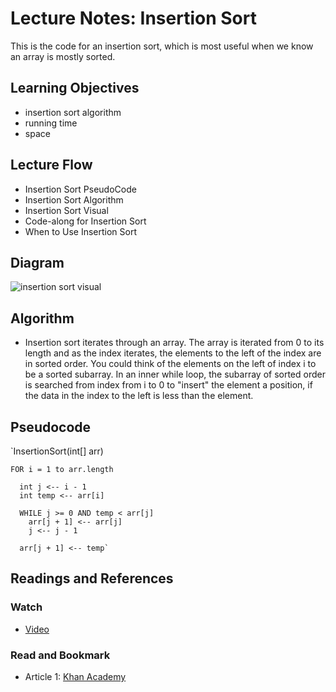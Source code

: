 # Lecture Notes: Insertion Sort
This is the code for an insertion sort, which is most useful when we know an array
is mostly sorted.

## Learning Objectives
+ insertion sort algorithm
+ running time
+ space

## Lecture Flow
+ Insertion Sort PseudoCode
+ Insertion Sort Algorithm
+ Insertion Sort Visual
+ Code-along for Insertion Sort
+ When to Use Insertion Sort

## Diagram
![insertion sort visual](https://s3.amazonaws.com/hr-challenge-images/insertion-sort/InsertionSortCorrect-small.png)

## Algorithm
+ Insertion sort iterates through an array. The array is iterated from 0 to its length and as the index iterates,
 the elements to the left of the index are in sorted order. You could think of the elements on the left of index
 i to be a sorted subarray. In an inner while loop, the subarray of sorted order is searched
 from index from i to 0 to "insert" the element a position, if the data in the index to the left is less than the element.

## Pseudocode
  `InsertionSort(int[] arr)

    FOR i = 1 to arr.length

      int j <-- i - 1
      int temp <-- arr[i]

      WHILE j >= 0 AND temp < arr[j]
        arr[j + 1] <-- arr[j]
        j <-- j - 1

      arr[j + 1] <-- temp`

## Readings and References
### Watch
+ [Video](https://www.youtube.com/watch?v=8oJS1BMKE64)

### Read and Bookmark

+ Article 1: [Khan Academy](https://www.khanacademy.org/computing/computer-science/algorithms/insertion-sort/a/insertion-sort)